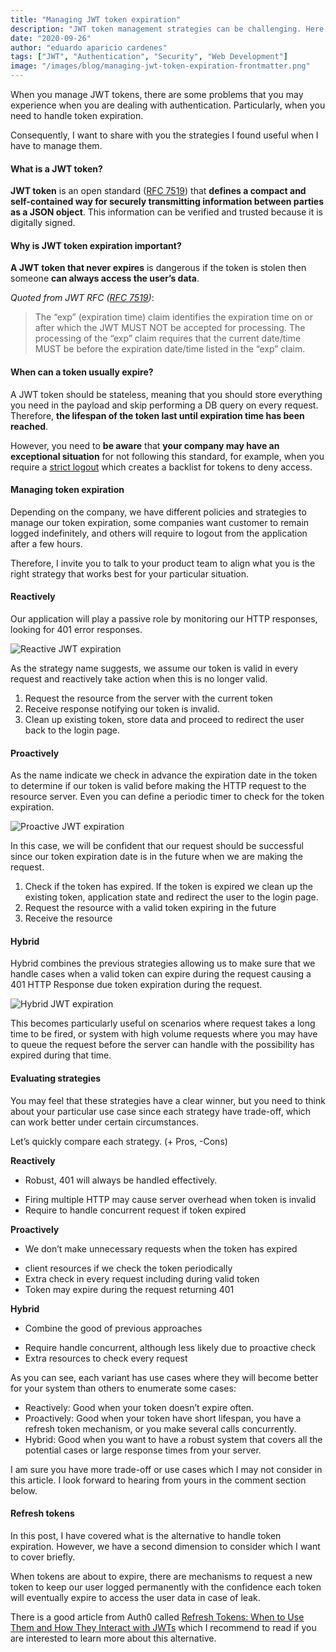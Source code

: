 ```yaml
---
title: "Managing JWT token expiration"
description: "JWT token management strategies can be challenging. Here are some strategies that you can consider to use in your project"
date: "2020-09-26"
author: "eduardo aparicio cardenes"
tags: ["JWT", "Authentication", "Security", "Web Development"]
image: "/images/blog/managing-jwt-token-expiration-frontmatter.png"
---
```


When you manage JWT tokens, there are some problems that you may experience when you are dealing with authentication. Particularly, when you need to handle token expiration.

Consequently, I want to share with you the strategies I found useful when I have to manage them.

#### What is a JWT token?

**JWT token** is an open standard ([RFC 7519](https://tools.ietf.org/html/rfc7519)) that **defines a compact and self-contained way for securely transmitting information between parties as a JSON object**. This information can be verified and trusted because it is digitally signed.

#### Why is JWT token expiration important?

**A JWT token that never expires** is dangerous if the token is stolen then someone **can always access the user’s data**.

*Quoted from JWT RFC ([RFC 7519](https://tools.ietf.org/html/rfc7519))*:

> The “exp” (expiration time) claim identifies the expiration time on or after which the JWT MUST NOT be accepted for processing. The processing of the “exp” claim requires that the current date/time MUST be before the expiration date/time listed in the “exp” claim.

#### When can a token usually expire?

A JWT token should be stateless, meaning that you should store everything you need in the payload and skip performing a DB query on every request. Therefore, **the lifespan of the token last until expiration time has been reached**.

However, you need to **be aware** that **your company may have an exceptional situation** for not following this standard, for example, when you require a [strict logout](https://medium.com/devgorilla/how-to-log-out-when-using-jwt-a8c7823e8a6#:~:text=Yes%2C%20the%20tokens%20can%20be,cannot%20do%20it%20on%20demand.&text=Note%3A%20If%20you%20are%20using,expiration%20time%20on%20you%20JWT.) which creates a backlist for tokens to deny access.

#### Managing token expiration

Depending on the company, we have different policies and strategies to manage our token expiration, some companies want customer to remain logged indefinitely, and others will require to logout from the application after a few hours.

Therefore, I invite you to talk to your product team to align what you is the right strategy that works best for your particular situation.

#### Reactively

Our application will play a passive role by monitoring our HTTP responses, looking for 401 error responses.

![Reactive JWT expiration](https://cdn-images-1.medium.com/max/800/0*ASJCtW543wfjJ_1A)

As the strategy name suggests, we assume our token is valid in every request and reactively take action when this is no longer valid.

1. Request the resource from the server with the current token
2. Receive response notifying our token is invalid.
3. Clean up existing token, store data and proceed to redirect the user back to the login page.

#### Proactively

As the name indicate we check in advance the expiration date in the token to determine if our token is valid before making the HTTP request to the resource server. Even you can define a periodic timer to check for the token expiration.

![Proactive JWT expiration](https://cdn-images-1.medium.com/max/800/0*yUg8x4B6DxPrrjW-)

In this case, we will be confident that our request should be successful since our token expiration date is in the future when we are making the request.

1. Check if the token has expired. If the token is expired we clean up the existing token, application state and redirect the user to the login page.
2. Request the resource with a valid token expiring in the future
3. Receive the resource

#### Hybrid

Hybrid combines the previous strategies allowing us to make sure that we handle cases when a valid token can expire during the request causing a 401 HTTP Response due token expiration during the request.

![Hybrid JWT expiration](https://cdn-images-1.medium.com/max/800/0*3ONjLu_yE_ZDApqq)

This becomes particularly useful on scenarios where request takes a long time to be fired, or system with high volume requests where you may have to queue the request before the server can handle with the possibility has expired during that time.

#### Evaluating strategies

You may feel that these strategies have a clear winner, but you need to think about your particular use case since each strategy have trade-off, which can work better under certain circumstances.

Let’s quickly compare each strategy. (+ Pros, -Cons)

**Reactively**

+ Robust, 401 will always be handled effectively.
- Firing multiple HTTP may cause server overhead when token is invalid
- Require to handle concurrent request if token expired

**Proactively**

+ We don’t make unnecessary requests when the token has expired
- client resources if we check the token periodically
- Extra check in every request including during valid token
- Token may expire during the request returning 401

**Hybrid**

+ Combine the good of previous approaches
- Require handle concurrent, although less likely due to proactive check
- Extra resources to check every request

As you can see, each variant has use cases where they will become better for your system than others to enumerate some cases:

- Reactively: Good when your token doesn’t expire often.
- Proactively: Good when your token have short lifespan, you have a refresh token mechanism, or you make several calls concurrently.
- Hybrid: Good when you want to have a robust system that covers all the potential cases or large response times from your server.

I am sure you have more trade-off or use cases which I may not consider in this article. I look forward to hearing from yours in the comment section below.

#### Refresh tokens

In this post, I have covered what is the alternative to handle token expiration. However, we have a second dimension to consider which I want to cover briefly.

When tokens are about to expire, there are mechanisms to request a new token to keep our user logged permanently with the confidence each token will eventually expire to access the user data in case of leak.

There is a good article from Auth0 called [Refresh Tokens: When to Use Them and How They Interact with JWTs](https://auth0.com/blog/refresh-tokens-what-are-they-and-when-to-use-them/) which I recommend to read if you are interested to learn more about this alternative. 